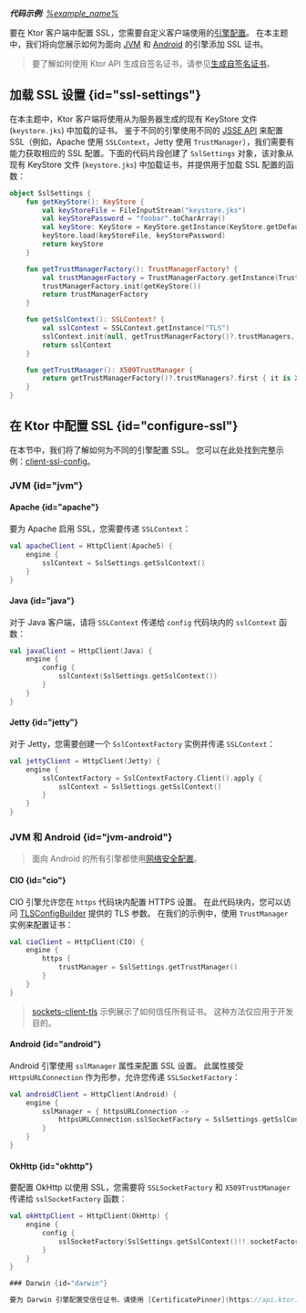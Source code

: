 [//]: # (title: Ktor Client 中的 SSL)

<show-structure for="chapter" depth="3"/>
<primary-label ref="client-plugin"/>

<tldr>
<var name="example_name" value="client-ssl-config"/>
<p>
    <b>代码示例</b>:
    <a href="https://github.com/ktorio/ktor-documentation/tree/%ktor_version%/codeSnippets/snippets/%example_name%">
        %example_name%
    </a>
</p>
</tldr>

要在 Ktor 客户端中配置 SSL，您需要自定义客户端使用的[引擎配置](client-engines.md#configure)。
在本主题中，我们将向您展示如何为面向 [JVM](client-engines.md#jvm) 和 [Android](client-engines.md#jvm-android) 的引擎添加 SSL 证书。

> 要了解如何使用 Ktor API 生成自签名证书，请参见[生成自签名证书](server-ssl.md#self-signed)。

## 加载 SSL 设置 {id="ssl-settings"}

在本主题中，Ktor 客户端将使用从为服务器生成的现有 KeyStore 文件 (`keystore.jks`) 中加载的证书。
鉴于不同的引擎使用不同的 [JSSE API](https://docs.oracle.com/en/java/javase/17/security/java-secure-socket-extension-jsse-reference-guide.html#GUID-B7AB25FA-7F0C-4EFA-A827-813B2CE7FBDC) 来配置 SSL（例如，Apache 使用 `SSLContext`，Jetty 使用 `TrustManager`），我们需要有能力获取相应的 SSL 配置。下面的代码片段创建了 `SslSettings` 对象，该对象从现有 KeyStore 文件 (`keystore.jks`) 中加载证书，并提供用于加载 SSL 配置的函数：

```kotlin
object SslSettings {
    fun getKeyStore(): KeyStore {
        val keyStoreFile = FileInputStream("keystore.jks")
        val keyStorePassword = "foobar".toCharArray()
        val keyStore: KeyStore = KeyStore.getInstance(KeyStore.getDefaultType())
        keyStore.load(keyStoreFile, keyStorePassword)
        return keyStore
    }

    fun getTrustManagerFactory(): TrustManagerFactory? {
        val trustManagerFactory = TrustManagerFactory.getInstance(TrustManagerFactory.getDefaultAlgorithm())
        trustManagerFactory.init(getKeyStore())
        return trustManagerFactory
    }

    fun getSslContext(): SSLContext? {
        val sslContext = SSLContext.getInstance("TLS")
        sslContext.init(null, getTrustManagerFactory()?.trustManagers, null)
        return sslContext
    }

    fun getTrustManager(): X509TrustManager {
        return getTrustManagerFactory()?.trustManagers?.first { it is X509TrustManager } as X509TrustManager
    }
}
```

## 在 Ktor 中配置 SSL {id="configure-ssl"}

在本节中，我们将了解如何为不同的引擎配置 SSL。
您可以在此处找到完整示例：[client-ssl-config](https://github.com/ktorio/ktor-documentation/tree/%ktor_version%/codeSnippets/snippets/client-ssl-config)。

### JVM {id="jvm"}

#### Apache {id="apache"}

要为 Apache 启用 SSL，您需要传递 `SSLContext`：

```kotlin
val apacheClient = HttpClient(Apache5) {
    engine {
        sslContext = SslSettings.getSslContext()
    }
}
```

#### Java {id="java"}

对于 Java 客户端，请将 `SSLContext` 传递给 `config` 代码块内的 `sslContext` 函数：

```kotlin
val javaClient = HttpClient(Java) {
    engine {
        config {
            sslContext(SslSettings.getSslContext())
        }
    }
}
```

#### Jetty {id="jetty"}

对于 Jetty，您需要创建一个 `SslContextFactory` 实例并传递 `SSLContext`：

```kotlin
val jettyClient = HttpClient(Jetty) {
    engine {
        sslContextFactory = SslContextFactory.Client().apply {
            sslContext = SslSettings.getSslContext()
        }
    }
}
```

### JVM 和 Android {id="jvm-android"}

> 面向 Android 的所有引擎都使用[网络安全配置](https://developer.android.com/training/articles/security-config)。

#### CIO {id="cio"}

CIO 引擎允许您在 `https` 代码块内配置 HTTPS 设置。
在此代码块内，您可以访问 [TLSConfigBuilder](https://api.ktor.io/ktor-network/ktor-network-tls/io.ktor.network.tls/-t-l-s-config-builder/index.html) 提供的 TLS 参数。
在我们的示例中，使用 `TrustManager` 实例来配置证书：

```kotlin
val cioClient = HttpClient(CIO) {
    engine {
        https {
            trustManager = SslSettings.getTrustManager()
        }
    }
}
```

> [sockets-client-tls](https://github.com/ktorio/ktor-documentation/tree/%ktor_version%/codeSnippets/snippets/sockets-client-tls) 示例展示了如何信任所有证书。
> 这种方法仅应用于开发目的。

#### Android {id="android"}

Android 引擎使用 `sslManager` 属性来配置 SSL 设置。
此属性接受 `HttpsURLConnection` 作为形参，允许您传递 `SSLSocketFactory`：

```kotlin
val androidClient = HttpClient(Android) {
    engine {
        sslManager = { httpsURLConnection ->
            httpsURLConnection.sslSocketFactory = SslSettings.getSslContext()?.socketFactory
        }
    }
}
```

#### OkHttp {id="okhttp"}

要配置 OkHttp 以使用 SSL，您需要将 `SSLSocketFactory` 和 `X509TrustManager` 传递给 `sslSocketFactory` 函数：

```kotlin
val okHttpClient = HttpClient(OkHttp) {
    engine {
        config {
            sslSocketFactory(SslSettings.getSslContext()!!.socketFactory, SslSettings.getTrustManager())
        }
    }
}

### Darwin {id="darwin"}

要为 Darwin 引擎配置受信任证书，请使用 [CertificatePinner](https://api.ktor.io/ktor-client/ktor-client-darwin/io.ktor.client.engine.darwin.certificates/-certificate-pinner/index.html)。